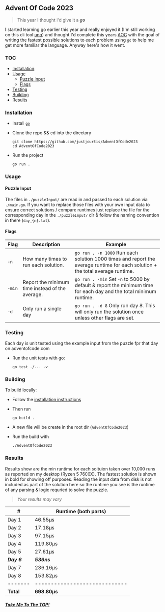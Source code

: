 ## Advent Of Code 2023

> This year I thought I'd give it a ***go*** 

I started learning go earlier this year and really enjoyed it (I'm still working on this cli tool [unq](https://github.com/justjcurtis/unq)) and thought I'd complete this years [AOC](https://adventofcode.com/) with the goal of writing the fastest possible solutions to each problem using `go` to help me get more familiar the language. Anyway here's how it went.

### TOC

* [Installation](#installation)
* [Usage](#usage)
    * [Puzzle Input](#puzzle-input)
    * [Flags](#flags)
* [Testing](#testing)
* [Building](#building)
* [Results](#results)

### Installation
- Install [`go`](https://go.dev/doc/install)

- Clone the repo && cd into the directory

     ```
     git clone https://github.com/justjcurtis/AdventOfCode2023
     cd AdventOfCode2023
     ```

- Run the project

    ```
    go run .
    ```

### Usage

#### Puzzle Input
The files in `./puzzleInput/` are read in and passed to each solution via `./main.go`. If you want to replace those files with your own input data to ensure correct solutions / compare runtimes just replace the file for the corresponding day in the `./puzzleInput/` dir & follow the naming convention in there (`day_{n}.txt`).

#### Flags

| Flag | Description | Example |
| ---- | ----------- | ------- |
| `-n` | How many times to run each solution. | `go run . -n 1000` Run each solution 1000 times and report the average runtime for each solution + the total average runtime. |
| `-min` | Report the minimum time instead of the average. | `go run . -min` Set `-n` to 5000 by default & report the minimum time for each day and the total minimum runtime. |
| `-d` | Only run a single day | `go run . -d 8` Only run day 8. This will only run the solution once unless other flags are set. |

### Testing
Each day is unit tested using the example input from the puzzle fpr that day on adventofcode.com

- Run the unit tests with go:

    ```
    go test ./... -v
    ```

### Building

To build locally:
- Follow the [installation instructions](#installation)
- Then run

    ```
    go build .
    ```
- A new file will be create in the root dir (`AdventOfCode2023`)
- Run the build with

    ```
    ./AdventOfCode2023 
    ```

### Results
Results show are the min runtime for each soltuion taken over 10,000 runs as reported on my desktop (Ryzen 5 7600X). The fastest solution is shown in bold for showing off purposes. Reading the input data from disk is not included as part of the solution here so the runtime you see is the runtime of any parsing & logic requried to solve the puzzle.
>*Your results may vary*

| # | Runtime (both parts) |
| - | -------------------- |
| Day 1 | 46.55µs |
| Day 2 | 17.18µs |
| Day 3 | 97.15µs |
| Day 4 | 119.80µs |
| Day 5 | 27.61µs |
| ***Day 6*** | ***539ns*** |
| Day 7 | 236.16µs |
| Day 8 | 153.82µs |
| ------- | ----------------------------- |
| **Total** | **698.80µs** |


##### [Take Me To The TOP!](#top)
